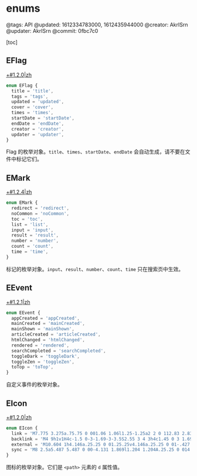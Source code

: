 # enums

@tags: API
@updated: 1612334783000, 1612435944000
@creator: AkrISrn
@updater: AkrISrn
@commit: 0fbc7c0

[toc]

## EFlag

[+#1.2.0|zh](/snippets/latest-version.md)

```ts
enum EFlag {
  title = 'title',
  tags = 'tags',
  updated = 'updated',
  cover = 'cover',
  times = 'times',
  startDate = 'startDate',
  endDate = 'endDate',
  creator = 'creator',
  updater = 'updater',
}
```

Flag 的枚举对象。`title`、`times`、`startDate`、`endDate` 会自动生成，请不要在文件中标记它们。

## EMark

[+#1.2.4|zh](/snippets/latest-version.md)

```ts
enum EMark {
  redirect = 'redirect',
  noCommon = 'noCommon',
  toc = 'toc',
  list = 'list',
  input = 'input',
  result = 'result',
  number = 'number',
  count = 'count',
  time = 'time',
}
```

标记的枚举对象。`input`、`result`、`number`、`count`、`time` 只在搜索页中生效。

## EEvent

[+#1.2.1|zh](/snippets/latest-version.md)

```ts
enum EEvent {
  appCreated = 'appCreated',
  mainCreated = 'mainCreated',
  mainShown = 'mainShown',
  articleCreated = 'articleCreated',
  htmlChanged = 'htmlChanged',
  rendered = 'rendered',
  searchCompleted = 'searchCompleted',
  toggleDark = 'toggleDark',
  toggleZen = 'toggleZen',
  toTop = 'toTop',
}
```

自定义事件的枚举对象。

## EIcon

[+#1.2.0|zh](/snippets/latest-version.md)

```ts
enum EIcon {
  link = 'M7.775 3.275a.75.75 0 001.06 1.06l1.25-1.25a2 2 0 112.83 2.83l-2.5 2.5a2 2 0 01-2.83 0 .75.75 0 00-1.06 1.06 3.5 3.5 0 004.95 0l2.5-2.5a3.5 3.5 0 00-4.95-4.95l-1.25 1.25zm-4.69 9.64a2 2 0 010-2.83l2.5-2.5a2 2 0 012.83 0 .75.75 0 001.06-1.06 3.5 3.5 0 00-4.95 0l-2.5 2.5a3.5 3.5 0 004.95 4.95l1.25-1.25a.75.75 0 00-1.06-1.06l-1.25 1.25a2 2 0 01-2.83 0z',
  backlink = 'M4 9h1v1H4c-1.5 0-3-1.69-3-3.5S2.55 3 4 3h4c1.45 0 3 1.69 3 3.5 0 1.41-.91 2.72-2 3.25V8.59c.58-.45 1-1.27 1-2.09C10 5.22 8.98 4 8 4H4c-.98 0-2 1.22-2 2.5S3 9 4 9zm9-3h-1v1h1c1 0 2 1.22 2 2.5S13.98 12 13 12H9c-.98 0-2-1.22-2-2.5 0-.83.42-1.64 1-2.09V6.25c-1.09.53-2 1.84-2 3.25C6 11.31 7.55 13 9 13h4c1.45 0 3-1.69 3-3.5S14.5 6 13 6z',
  external = 'M10.604 1h4.146a.25.25 0 01.25.25v4.146a.25.25 0 01-.427.177L13.03 4.03 9.28 7.78a.75.75 0 01-1.06-1.06l3.75-3.75-1.543-1.543A.25.25 0 0110.604 1zM3.75 2A1.75 1.75 0 002 3.75v8.5c0 .966.784 1.75 1.75 1.75h8.5A1.75 1.75 0 0014 12.25v-3.5a.75.75 0 00-1.5 0v3.5a.25.25 0 01-.25.25h-8.5a.25.25 0 01-.25-.25v-8.5a.25.25 0 01.25-.25h3.5a.75.75 0 000-1.5h-3.5z',
  sync = 'M8 2.5a5.487 5.487 0 00-4.131 1.869l1.204 1.204A.25.25 0 014.896 6H1.25A.25.25 0 011 5.75V2.104a.25.25 0 01.427-.177l1.38 1.38A7.001 7.001 0 0114.95 7.16a.75.75 0 11-1.49.178A5.501 5.501 0 008 2.5zM1.705 8.005a.75.75 0 01.834.656 5.501 5.501 0 009.592 2.97l-1.204-1.204a.25.25 0 01.177-.427h3.646a.25.25 0 01.25.25v3.646a.25.25 0 01-.427.177l-1.38-1.38A7.001 7.001 0 011.05 8.84a.75.75 0 01.656-.834z',
}
```

图标的枚举对象。它们是 `<path>` 元素的 `d` 属性值。
